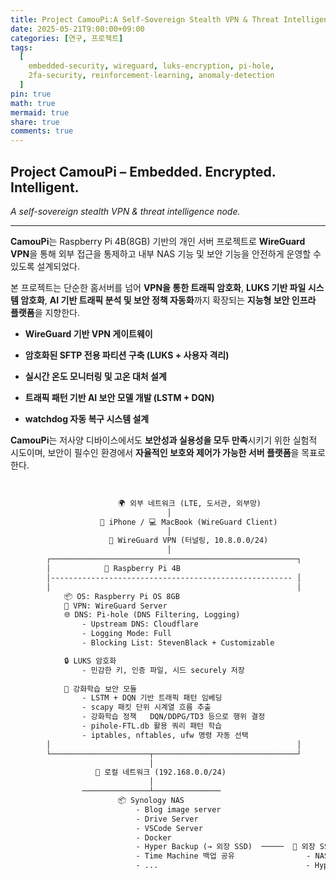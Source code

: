 ```yaml
---
title: Project CamouPi:A Self-Sovereign Stealth VPN & Threat Intelligence Node
date: 2025-05-21T9:00:00+09:00
categories: [연구, 프로젝트]
tags:
  [
    embedded-security, wireguard, luks-encryption, pi-hole,
    2fa-security, reinforcement-learning, anomaly-detection
  ]
pin: true
math: true
mermaid: true
share: true 
comments: true
---
```


## Project CamouPi – Embedded. Encrypted. Intelligent.  
*A self-sovereign stealth VPN & threat intelligence node.*

---

**CamouPi**는 Raspberry Pi 4B(8GB) 기반의 개인 서버 프로젝트로 **WireGuard VPN**을 통해 외부 접근을 통제하고 내부 NAS 기능 및 보안 기능을 안전하게 운영할 수 있도록 설계되었다.

본 프로젝트는 단순한 홈서버를 넘어 **VPN을 통한 트래픽 암호화**, **LUKS 기반 파일 시스템 암호화**, **AI 기반 트래픽 분석 및 보안 정책 자동화**까지 확장되는 **지능형 보안 인프라 플랫폼**을 지향한다.

-  **WireGuard 기반 VPN 게이트웨이**
    
-  **암호화된 SFTP 전용 파티션 구축 (LUKS + 사용자 격리)**
    
-  **실시간 온도 모니터링 및 고온 대처 설계**
    
-  **트래픽 패턴 기반 AI 보안 모델 개발 (LSTM + DQN)**
    
-  **watchdog 자동 복구 시스템 설계**


**CamouPi**는 저사양 디바이스에서도 **보안성과 실용성을 모두 만족**시키기 위한 실험적 시도이며, 보안이 필수인 환경에서 **자율적인 보호와 제어가 가능한 서버 플랫폼**을 목표로 한다.

<br/>

``` txt
                        🌍 외부 네트워크 (LTE, 도서관, 외부망)
                                   │
                    📲 iPhone / 💻 MacBook (WireGuard Client)
                                   │
                      🔐 WireGuard VPN (터널링, 10.8.0.0/24)
                                   │                                            
        ┌───────────────────────────────────────────────────────┐
        │            🍓 Raspberry Pi 4B                         
        │------------------------------------------------------ │         
        │                                                       │                                   
            📦 OS: Raspberry Pi OS 8GB
            🔐 VPN: WireGuard Server 
            🌐 DNS: Pi-hole (DNS Filtering, Logging)
                - Upstream DNS: Cloudflare
                - Logging Mode: Full 
                - Blocking List: StevenBlack + Customizable

            🔒 LUKS 암호화
                - 민감한 키, 인증 파일, 시드 securely 저장
        
            🤖 강화학습 보안 모듈
                - LSTM + DQN 기반 트래픽 패턴 임베딩
                - scapy 패킷 단위 시계열 흐름 추출
                - 강화학습 정책	DQN/DDPG/TD3 등으로 행위 결정
                - pihole-FTL.db 활용 쿼리 패턴 학습
                - iptables, nftables, ufw 명령 자동 선택
        │                                                       │                                      
        └──────────────────────┬────────────────────────────────┘
                               │
                   🔁 로컬 네트워크 (192.168.0.0/24)
                               │
                ───────────────┴───────────────
                        📦 Synology NAS                     
                            - Blog image server 
                            - Drive Server 
                            - VSCode Server 
                            - Docker 
                            - Hyper Backup (→ 외장 SSD)  ─────  💾 외장 SSD (Samsung T5 EVO 8TB)         
                            - Time Machine 백업 공유                - NAS 백업 저장소
                            - ...                                 - Hyper Backup 암호화 백업 파일 저장
```             



